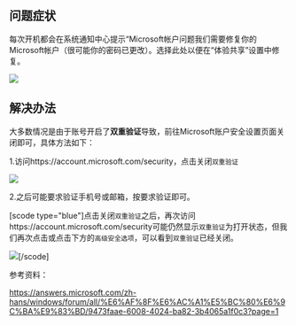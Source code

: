 ## 问题症状

每次开机都会在系统通知中心提示“Microsoft帐户问题我们需要修复你的Microsoft帐户（很可能你的密码已更改）。选择此处以便在“体验共享”设置中修复。

![](https://cdn.jsdelivr.net/gh/youzhiran/BlogImg@main/2021.3/552/1.png)



## 解决办法

大多数情况是由于账号开启了**双重验证**导致，前往Microsoft账户安全设置页面关闭即可，具体方法如下：



1.访问https://account.microsoft.com/security，点击关闭`双重验证`

![](https://cdn.jsdelivr.net/gh/youzhiran/BlogImg@main/2021.3/552/image-20210321140321191.png)



2.之后可能要求验证手机号或邮箱，按要求验证即可。

[scode type="blue"]点击关闭`双重验证`之后，再次访问https://account.microsoft.com/security可能仍然显示`双重验证`为打开状态，但我们再次点击或点击下方的`高级安全选项`，可以看到`双重验证`已经关闭。

![](https://cdn.jsdelivr.net/gh/youzhiran/BlogImg@main/2021.3/552/image-20210321141224447.png)[/scode]



参考资料：

https://answers.microsoft.com/zh-hans/windows/forum/all/%E6%AF%8F%E6%AC%A1%E5%BC%80%E6%9C%BA%E9%83%BD/9473faae-6008-4024-ba82-3b4065a1f0c3?page=1